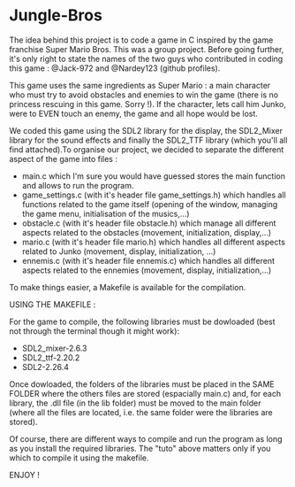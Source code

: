# Jungle-Bros
The idea behind this project is to code a game in C inspired by the game franchise Super Mario Bros. This was a group project. Before going further, it's only right to state the names of the two guys who contributed in coding this game : @Jack-972 and @Nardey123 (github profiles).

This game uses the same ingredients as Super Mario : a main character who must try to avoid obstacles and enemies to win the game (there is no princess rescuing in this game. Sorry !). If the character, lets call him Junko, were to EVEN touch an enemy, the game and all hope would be lost.  

We coded this game using the SDL2 library for the display, the SDL2_Mixer library for the sound effects and finally the SDL2_TTF library (which you'll all find attached).To organise our project, we decided to separate the different aspect of the game into files :
- main.c which I'm sure you would have guessed stores the main function and allows to run the program.
- game_settings.c (with it's header file game_settings.h) which handles all functions related to the game itself (opening of the window, managing the game menu, initialisation of the musics,...)
- obstacle.c (with it's header file obstacle.h) which manage all different aspects related to the obstacles (movement, initialization, display,...)
- mario.c (with it's header file mario.h) which handles all different aspects related to Junko (movement, display, initialization, ...)
- ennemis.c (with it's header file ennemis.c) which handles all different aspects related to the ennemies (movement, display, initialization,...)

To make things easier, a Makefile is available for the compilation.

USING THE MAKEFILE :

For the game to compile, the following libraries must be dowloaded (best not through the terminal though it might work):
- SDL2_mixer-2.6.3
- SDL2_ttf-2.20.2
- SDL2-2.26.4
  
Once dowloaded, the folders of the libraries must be placed in the SAME FOLDER where the others files are stored (espacially main.c) and, for each library, the .dll file (in the lib folder) must be moved to the main folder (where all the files are located, i.e. the same folder were the libraries are stored).

Of course, there are different ways to compile and run the program as long as you install the required libraries. The "tuto" above matters only if you which to compile it using the makefile.

ENJOY ! 

